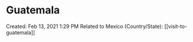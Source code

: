 # Guatemala

Created: Feb 13, 2021 1:29 PM
Related to Mexico (Country/State): [[visit-to-guatemala]]